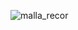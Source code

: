 ![malla_recor](https://user-images.githubusercontent.com/92595148/137531775-d3b447a2-e039-4409-ac9b-6808f8a0e941.png)
